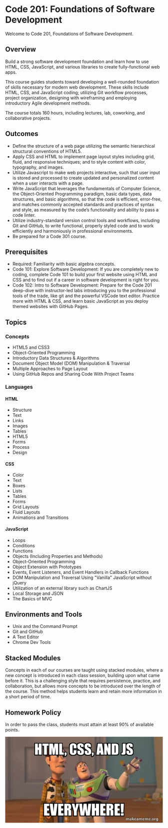 # Code 201: Foundations of Software Development

Welcome to Code 201, Foundations of Software Development.

## Overview

Build a strong software development foundation and learn how to use HTML, CSS, JavaScript, and various libraries to create fully-functional web apps.

This course guides students toward developing a well-rounded foundation of skills necessary for modern web development. These skills include HTML, CSS, and JavaScript coding; utilizing Git workflow processes, project organization, designing with wireframing and employing introductory Agile development methods.

The course totals 160 hours, including lectures, lab, coworking, and collaborative projects.

## Outcomes

- Define the structure of a web page utilizing the semantic hierarchical structural conventions of HTML5.
- Apply CSS and HTML to implement page layout styles including grid, fluid, and responsive techniques; and to style content with color, typography, and images.
- Utilize Javascript to make web projects interactive, such that user input is stored and processed to create updated and personalized content when a user interacts with a page.
- Write JavaScript that leverages the fundamentals of Computer Science, the Object-Oriented Programming paradigm, basic data types, data structures, and basic algorithms, so that the code is efficient, error-free, and matches commonly accepted standards and practices of syntax and style, as measured by the code’s functionality and ability to pass a code linter.
- Utilize industry-standard version control tools and workflows, including Git and GitHub, to write functional, properly styled code and to work efficiently and harmoniously in professional environments.
- Be prepared for a Code 301 course.

## Prerequisites

- Required: Familiarity with basic algebra concepts.
- Code 101: Explore Software Development: If you are completely new to coding, complete Code 101 to build your first website using HTML and CSS and to find out if a career in software development is right for you.
- Code 102: Intro to Software Development: Prepare for the Code 201 deep-dive with instructor-led labs introducing you to the professional tools of the trade, like git and the powerful VSCode text editor. Practice more with HTML & CSS, and learn basic JavaScript as you deploy themed websites with GitHub Pages.

## Topics

### Concepts

- HTML5 and CSS3
- Object-Oriented Programming
- Introductory Data Structures & Algorithms
- Document Object Model (DOM) Manipulation & Traversal
- Multiple Approaches to Page Layout
- Using GitHub Repos and Sharing Code With Project Teams

### Languages

#### HTML

- Structure
- Text
- Links
- Images
- Tables
- HTML5
- Forms
- Process
- Design

#### CSS

- Color
- Text
- Boxes
- Lists
- Tables
- Forms
- Grid Layouts
- Fluid Layouts
- Animations and Transitions

#### JavaScript

- Loops
- Conditions
- Functions
- Objects (Including Properties and Methods)
- Object-Oriented Programming
- Object Extension with Prototypes
- Events, Event Listeners, and Event Handlers in Callback Functions
- DOM Manipulation and Traversal Using "Vanilla" JavaScript without jQuery
- Utilization of an external library such as ChartJS
- Local Storage and JSON
- The Basics of MVC

## Environments and Tools

- Unix and the Command Prompt
- Git and GitHub
- A Text Editor
- Chrome Dev Tools

## Stacked Modules

Concepts in each of our courses are taught using stacked modules, where a new concept is introduced in each class session, building upon what came before it. This is a challenging style that requires persistence, practice, and collaboration, but allows more concepts to be introduced over the length of the course. This method helps students learn and retain more information in a short period of time.

## Homework Policy

In order to pass the class, students must attain at least 90% of available points.

![html css js meme](img/html-css-toy-story-meme.jpg)
